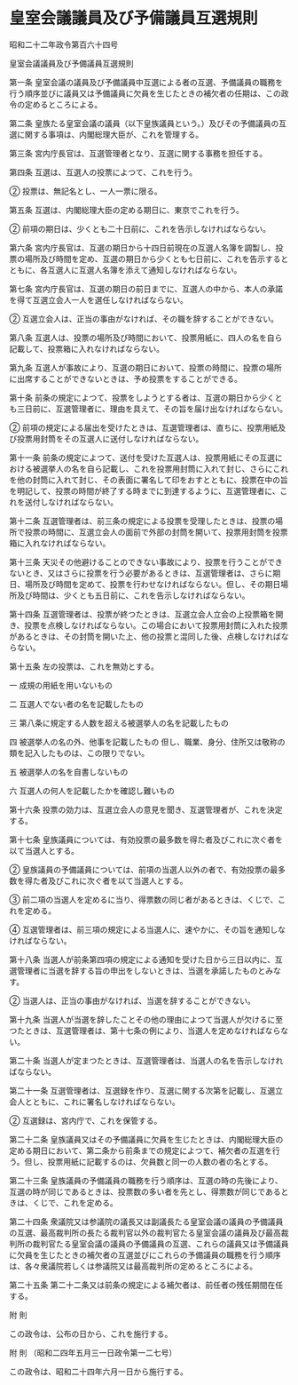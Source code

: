 # 皇室会議議員及び予備議員互選規則

昭和二十二年政令第百六十四号

皇室会議議員及び予備議員互選規則

第一条 皇室会議の議員及び予備議員中互選による者の互選、予備議員の職務を行う順序並びに議員又は予備議員に欠員を生じたときの補欠者の任期は、この政令の定めるところによる。

第二条 皇族たる皇室会議の議員（以下皇族議員という。）及びその予備議員の互選に関する事項は、内閣総理大臣が、これを管理する。

第三条 宮内庁長官は、互選管理者となり、互選に関する事務を担任する。

第四条 互選は、互選人の投票によつて、これを行う。

② 投票は、無記名とし、一人一票に限る。

第五条 互選は、内閣総理大臣の定める期日に、東京でこれを行う。

② 前項の期日は、少くとも二十日前に、これを告示しなければならない。

第六条 宮内庁長官は、互選の期日から十四日前現在の互選人名簿を調製し、投票の場所及び時間を定め、互選の期日から少くとも七日前に、これを告示するとともに、各互選人に互選人名簿を添えて通知しなければならない。

第七条 宮内庁長官は、互選の期日の前日までに、互選人の中から、本人の承諾を得て互選立会人一人を選任しなければならない。

② 互選立会人は、正当の事由がなければ、その職を辞することができない。

第八条 互選人は、投票の場所及び時間において、投票用紙に、四人の名を自ら記載して、投票箱に入れなければならない。

第九条 互選人が事故により、互選の期日において、投票の時間に、投票の場所に出席することができないときは、予め投票をすることができる。

第十条 前条の規定によつて、投票をしようとする者は、互選の期日から少くとも三日前に、互選管理者に、理由を具えて、その旨を届け出なければならない。

② 前項の規定による届出を受けたときは、互選管理者は、直ちに、投票用紙及び投票用封筒をその互選人に送付しなければならない。

第十一条 前条の規定によつて、送付を受けた互選人は、投票用紙にその互選における被選挙人の名を自ら記載し、これを投票用封筒に入れて封じ、さらにこれを他の封筒に入れて封じ、その表面に署名して印をおすとともに、投票在中の旨を明記して、投票の時間が終了する時までに到達するように、互選管理者に、これを送付しなければならない。

第十二条 互選管理者は、前三条の規定による投票を受理したときは、投票の場所で投票の時間に、互選立会人の面前で外部の封筒を開いて、投票用封筒を投票箱に入れなければならない。

第十三条 天災その他避けることのできない事故により、投票を行うことができないとき、又はさらに投票を行う必要があるときは、互選管理者は、さらに期日、場所及び時間を定めて、投票を行わせなければならない。但し、その期日場所及び時間は、少くとも五日前に、これを告示しなければならない。

第十四条 互選管理者は、投票が終つたときは、互選立会人立会の上投票箱を開き、投票を点検しなければならない。この場合において投票用封筒に入れた投票があるときは、その封筒を開いた上、他の投票と混同した後、点検しなければならない。

第十五条 左の投票は、これを無効とする。

一 成規の用紙を用いないもの

二 互選人でない者の名を記載したもの

三 第八条に規定する人数を超える被選挙人の名を記載したもの

四 被選挙人の名の外、他事を記載したもの 但し、職業、身分、住所又は敬称の類を記入したものは、この限りでない。

五 被選挙人の名を自書しないもの

六 互選人の何人を記載したかを確認し難いもの

第十六条 投票の効力は、互選立会人の意見を聞き、互選管理者が、これを決定する。

第十七条 皇族議員については、有効投票の最多数を得た者及びこれに次ぐ者を以て当選人とする。

② 皇族議員の予備議員については、前項の当選人以外の者で、有効投票の最多数を得た者及びこれに次ぐ者を以て当選人とする。

③ 前二項の当選人を定めるに当り、得票数の同じ者があるときは、くじで、これを定める。

④ 互選管理者は、前三項の規定による当選人に、速やかに、その旨を通知しなければならない。

第十八条 当選人が前条第四項の規定による通知を受けた日から三日以内に、互選管理者に当選を辞する旨の申出をしないときは、当選を承諾したものとみなす。

② 当選人は、正当の事由がなければ、当選を辞することができない。

第十九条 当選人が当選を辞したことその他の理由によつて当選人が欠けるに至つたときは、互選管理者は、第十七条の例により、当選人を定めなければならない。

第二十条 当選人が定まつたときは、互選管理者は、当選人の名を告示しなければならない。

第二十一条 互選管理者は、互選録を作り、互選に関する次第を記載し、互選立会人とともに、これに署名しなければならない。

② 互選録は、宮内庁で、これを保管する。

第二十二条 皇族議員又はその予備議員に欠員を生じたときは、内閣総理大臣の定める期日において、第二条から前条までの規定によつて、補欠者の互選を行う。但し、投票用紙に記載するのは、欠員数と同一の人数の者の名とする。

第二十三条 皇族議員の予備議員の職務を行う順序は、互選の時の先後により、互選の時が同じであるときは、投票数の多い者を先とし、得票数が同じであるときは、くじで、これを定める。

第二十四条 衆議院又は参議院の議長又は副議長たる皇室会議の議員の予備議員の互選、最高裁判所の長たる裁判官以外の裁判官たる皇室会議の議員及び最高裁判所の裁判官たる皇室会議の議員の予備議員の互選、これらの議員又は予備議員に欠員を生じたときの補欠者の互選並びにこれらの予備議員の職務を行う順序は、各々衆議院若しくは参議院又は最高裁判所の定めるところによる。

第二十五条 第二十二条又は前条の規定による補欠者は、前任者の残任期間在任する。

附 則

この政令は、公布の日から、これを施行する。

附 則 （昭和二四年五月三一日政令第一二七号）

この政令は、昭和二十四年六月一日から施行する。
